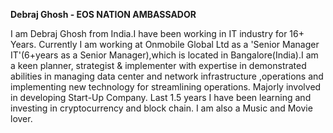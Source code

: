 **Debraj Ghosh - EOS NATION AMBASSADOR**

I am Debraj Ghosh from India.I have been working in IT industry for 16+ Years. Currently I am working at Onmobile Global Ltd as a 'Senior Manager IT'(6+years as a Senior Manager),which is located in Bangalore(India).I am a keen planner, strategist & implementer with expertise in demonstrated abilities in managing data center and network infrastructure ,operations and implementing new technology for streamlining operations. Majorly involved in developing Start-Up Company. Last 1.5 years I have been learning and investing in cryptocurrency and block chain. I am also a Music and Movie lover.
